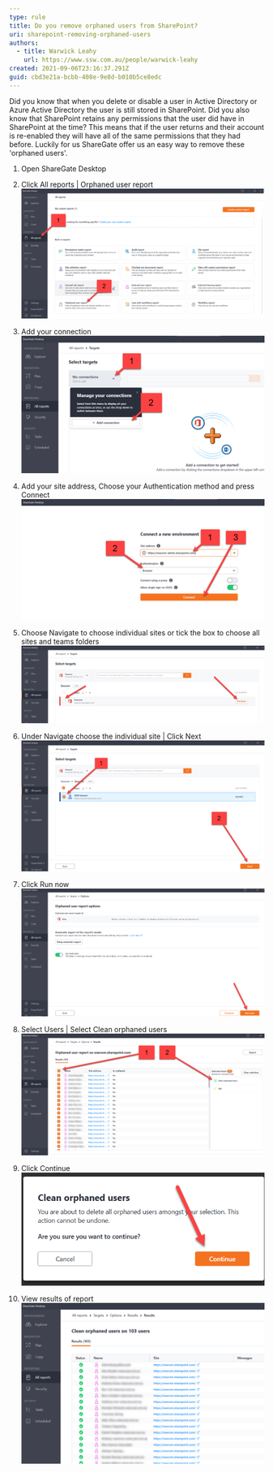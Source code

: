 ```yaml
---
type: rule
title: Do you remove orphaned users from SharePoint?
uri: sharepoint-removing-orphaned-users
authors:
  - title: Warwick Leahy
    url: https://www.ssw.com.au/people/warwick-leahy
created: 2021-09-06T23:16:37.291Z
guid: cbd3e21a-bcbb-408e-9e8d-b010b5ce8edc
---
```


Did you know that when you delete or disable a user in Active Directory or Azure Active Directory the user is still stored in SharePoint.  Did you also know that SharePoint retains any permissions that the user did have in SharePoint at the time?  This means that if the user returns and their account is re-enabled they will have all of the same permissions that they had before.  Luckily for us ShareGate offer us an easy way to remove these 'orphaned users'.

<!--endintro-->

1. Open ShareGate Desktop

2. Click All reports | Orphaned user report
  ![Figure: Orphaned user report](step2-orphaneduser.png "Figure: Open orphaned user report")
      
3. Add your connection
  ![Figure: Add connection](step3-orphaneduser.png "Add your connection")

4. Add your site address, Choose your Authentication method and press Connect
  ![Figure: Connect to your environment](step4-orphaneduser.png "Connect to your enviroment")

5. Choose Navigate to choose individual sites or tick the box to choose all sites and teams folders
  ![Figure: Choose navigate or tick](/rules/sharepoint-removing-orphaned-users/step5-orphaneduser.png)

6. Under Navigate choose the individual site | Click Next
  ![Figure: Choose site](/rules/sharepoint-removing-orphaned-users/step6-orphaneduser.png)

7. Click Run now
  ![Figure: Choose Run now](step7-orphaneduser.png "Run Now")

8. Select Users | Select Clean orphaned users
  ![Figure: Clean orphaned users](step8-orphaneduser.png "Clean orphaned users")

9. Click Continue
  ![Figure: Continue](step9-orphaneduser.png "Continue")

10. View results of report
  ![Figure: Report Results](/rules/sharepoint-removing-orphaned-users/step10-orphaneduser.png)

